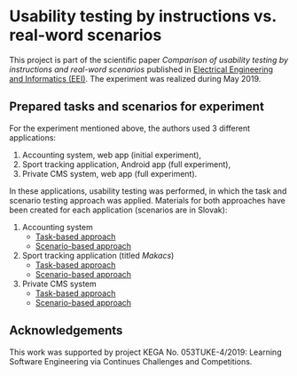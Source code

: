 # Usability testing by instructions vs. real-word scenarios
This project is part of the scientific paper *Comparison of usability testing by instructions and real-word scenarios* published in [Electrical Engineering and Informatics (EEI)](http://eei.fei.tuke.sk). The experiment was realized during May 2019.

## Prepared tasks and scenarios for experiment
For the experiment mentioned above, the authors used 3 different applications:

1. Accounting system, web app (initial experiment),
2. Sport tracking application, Android app (full experiment),
3. Private CMS system, web app (full experiment).

In these applications, usability testing was performed, in which the task and scenario testing approach was applied. Materials for both approaches have been created for each application (scenarios are in Slovak):

1. Accounting system
    - [Task-based approach](./acc-task.md)
    - [Scenario-based approach](./acc-scenario.md)
2. Sport tracking application (titled *Makacs*)
    - [Task-based approach](./makacs-task.md)
    - [Scenario-based approach](./makacs-scenario.md)
3. Private CMS system
    - [Task-based approach](./cms-task.md)
    - [Scenario-based approach](./cms-scenario.md)

## Acknowledgements
This work was supported by project KEGA No. 053TUKE-4/2019: Learning Software Engineering via Continues Challenges and Competitions.